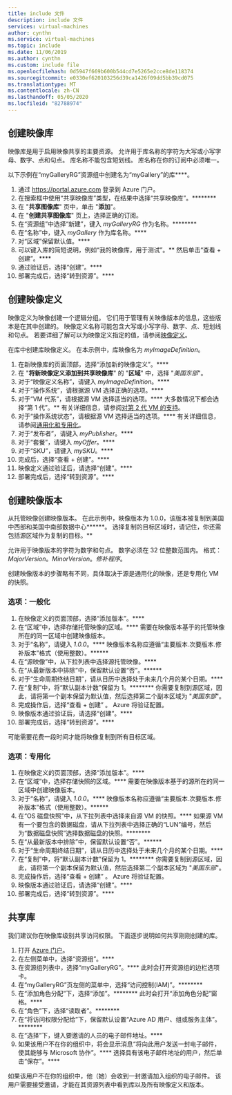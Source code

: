 ```yaml
---
title: include 文件
description: include 文件
services: virtual-machines
author: cynthn
ms.service: virtual-machines
ms.topic: include
ms.date: 11/06/2019
ms.author: cynthn
ms.custom: include file
ms.openlocfilehash: 0d5947f669b600b544cd7e5265e2cce8de118374
ms.sourcegitcommit: e0330ef620103256d39ca1426f09dd5bb39cd075
ms.translationtype: MT
ms.contentlocale: zh-CN
ms.lasthandoff: 05/05/2020
ms.locfileid: "82788974"
---
```

## <a name="create-an-image-gallery"></a>创建映像库

映像库是用于启用映像共享的主要资源。 允许用于库名称的字符为大写或小写字母、数字、点和句点。 库名称不能包含短划线。  库名称在你的订阅中必须唯一。 

以下示例在“myGalleryRG”资源组中创建名为“myGallery”的库****。

1. 通过 https://portal.azure.com 登录到 Azure 门户。
1. 在搜索框中使用“共享映像库”类型，在结果中选择“共享映像库”。********
1. 在 "**共享图像库**" 页中，单击 "**添加**"。
1. 在 "**创建共享图像库**" 页上，选择正确的订阅。
1. 在“资源组”中选择“新建”，键入 *myGalleryRG* 作为名称。********
1. 在“名称”中，键入 *myGallery* 作为库名称。****
1. 对“区域”保留默认值。****
1. 可以键入库的简短说明，例如“我的映像库，用于测试”。** 然后单击“查看 + 创建”。****
1. 通过验证后，选择“创建”。****
1. 部署完成后，选择“转到资源”。****


## <a name="create-an-image-definition"></a>创建映像定义 

映像定义为映像创建一个逻辑分组。 它们用于管理有关映像版本的信息，这些版本是在其中创建的。 映像定义名称可能包含大写或小写字母、数字、点、短划线和句点。 若要详细了解可以为映像定义指定的值，请参阅[映像定义](https://docs.microsoft.com/azure/virtual-machines/windows/shared-image-galleries#image-definitions)。

在库中创建库映像定义。 在本示例中，库映像名为 *myImageDefinition*。

1. 在新映像库的页面顶部，选择“添加新的映像定义”。**** 
1. 在 "**将新映像定义添加到共享映像库**" 的 "**区域**" 中，选择 "*美国东部*"。
1. 对于“映像定义名称”，请键入 *myImageDefinition*。****
1. 对于“操作系统”，请根据源 VM 选择正确的选项。****  
1. 对于“VM 代系”，请根据源 VM 选择适当的选项。**** 大多数情况下都会选择“第 1 代”。** 有关详细信息，请参阅[对第 2 代 VM 的支持](https://docs.microsoft.com/azure/virtual-machines/windows/generation-2)。
1. 对于“操作系统状态”，请根据源 VM 选择适当的选项。**** 有关详细信息，请参阅[通用化和专用化](../articles/virtual-machines/linux/shared-image-galleries.md#generalized-and-specialized-images)。
1. 对于“发布者”，请键入 *myPublisher*。**** 
1. 对于“套餐”，请键入 *myOffer*。****
1. 对于“SKU”，请键入 *mySKU*。****
1. 完成后，选择“查看 + 创建”。****
1. 映像定义通过验证后，请选择“创建”。****
1. 部署完成后，选择“转到资源”。****


## <a name="create-an-image-version"></a>创建映像版本

从托管映像创建映像版本。 在此示例中，映像版本为 1.0.0，该版本被复制到美国中西部和美国中南部数据中心******。 选择复制的目标区域时，请记住，你还需包括源区域作为复制的目标。**

允许用于映像版本的字符为数字和句点。 数字必须在 32 位整数范围内。 格式： *MajorVersion*。*MinorVersion*。*修补程序*。

创建映像版本的步骤略有不同，具体取决于源是通用化的映像，还是专用化 VM 的快照。 

### <a name="option-generalized"></a>选项：一般化

1. 在映像定义的页面顶部，选择“添加版本”。****
1. 在“区域”中，选择存储托管映像的区域。**** 需要在映像版本基于的托管映像所在的同一区域中创建映像版本。
1. 对于“名称”，请键入 *1.0.0*。**** 映像版本名称应遵循“主要版本.次要版本.修补版本”格式（使用整数）。****** 
1. 在“源映像”中，从下拉列表中选择源托管映像。****
1. 在“从最新版本中排除”中，保留默认设置“否”。******
1. 对于“生命周期终结日期”，请从日历中选择处于未来几个月的某个日期。****
1. 在“复制”中，将“默认副本计数”保留为 1。******** 你需要复制到源区域，因此，请将第一个副本保留为默认值，然后选择第二个副本区域为 "*美国东部*"。
1. 完成操作后，选择“查看 + 创建”  。 Azure 将验证配置。
1. 映像版本通过验证后，请选择“创建”。****
1. 部署完成后，选择“转到资源”。****

可能需要花费一段时间才能将映像复制到所有目标区域。

### <a name="option-specialized"></a>选项：专用化

1. 在映像定义的页面顶部，选择“添加版本”。****
1. 在“区域”中，选择存储快照的区域。**** 需要在映像版本基于的源所在的同一区域中创建映像版本。
1. 对于“名称”，请键入 *1.0.0*。**** 映像版本名称应遵循“主要版本.次要版本.修补版本”格式（使用整数）。****** 
1. 在“OS 磁盘快照”中，从下拉列表中选择来自源 VM 的快照。**** 如果源 VM 有一个要包含的数据磁盘，请从下拉列表中选择正确的“LUN”编号，然后为“数据磁盘快照”选择数据磁盘的快照。******** 
1. 在“从最新版本中排除”中，保留默认设置“否”。******
1. 对于“生命周期终结日期”，请从日历中选择处于未来几个月的某个日期。****
1. 在“复制”中，将“默认副本计数”保留为 1。******** 你需要复制到源区域，因此，请将第一个副本保留为默认值，然后选择第二个副本区域为 "*美国东部*"。
1. 完成操作后，选择“查看 + 创建”  。 Azure 将验证配置。
1. 映像版本通过验证后，请选择“创建”。****
1. 部署完成后，选择“转到资源”。****

## <a name="share-the-gallery"></a>共享库

我们建议你在映像库级别共享访问权限。 下面逐步说明如何共享刚刚创建的库。

1. 打开 [Azure 门户](https://portal.azure.com)。
1. 在左侧菜单中，选择“资源组”。**** 
1. 在资源组列表中，选择“myGalleryRG”。**** 此时会打开资源组的边栏选项卡。
1. 在“myGalleryRG”页左侧的菜单中，选择“访问控制(IAM)”。******** 
1. 在“添加角色分配”下，选择“添加”。******** 此时会打开“添加角色分配”窗格。**** 
1. 在“角色”下，选择“读取者”。********
1. 在“将访问权限分配给”下，保留默认设置“Azure AD 用户、组或服务主体”。********
1. 在“选择”下，键入要邀请的人员的电子邮件地址。****
1. 如果该用户不在你的组织中，将会显示消息“将向此用户发送一封电子邮件，使其能够与 Microsoft 协作”。**** 选择具有该电子邮件地址的用户，然后单击“保存”。****

如果该用户不在你的组织中，他（她）会收到一封邀请加入组织的电子邮件。 该用户需要接受邀请，才能在其资源列表中看到库以及所有映像定义和版本。

